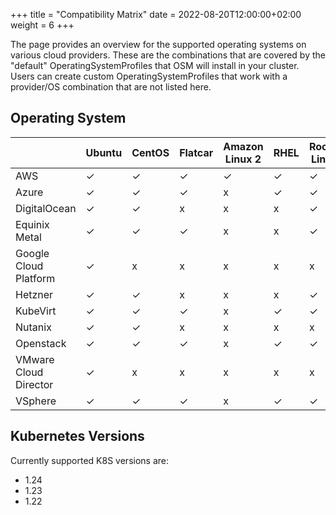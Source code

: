 +++
title = "Compatibility Matrix"
date = 2022-08-20T12:00:00+02:00
weight = 6
+++

The page provides an overview for the supported operating systems on various cloud providers. These are the combinations that are covered by the "default" OperatingSystemProfiles that OSM will install in your cluster. Users can create custom OperatingSystemProfiles that work with a provider/OS combination that are not listed here.

## Operating System

|   | Ubuntu | CentOS | Flatcar | Amazon Linux 2 | RHEL | Rocky Linux |
|---|---|---|---|---|---|---|
| AWS | ✓ | ✓ | ✓ | ✓ | ✓ | ✓ |
| Azure | ✓ | ✓ | ✓ | x | ✓ | ✓ |
| DigitalOcean  | ✓ | ✓ | x | x | x | ✓ |
| Equinix Metal  | ✓ | ✓ | ✓ | x | x | ✓ |
| Google Cloud Platform | ✓ | x | x | x | x | x |
| Hetzner | ✓ | ✓ | x | x | x | ✓ |
| KubeVirt | ✓ | ✓ | ✓ | x | ✓ | ✓ |
| Nutanix | ✓ | ✓ | x | x | x | x |
| Openstack | ✓ | ✓ | ✓ | x | ✓ | ✓ |
| VMware Cloud Director | ✓ | x | x | x | x | x |
| VSphere | ✓ | ✓ | ✓ | x | ✓ | ✓ |

## Kubernetes Versions

Currently supported K8S versions are:

- 1.24
- 1.23
- 1.22
